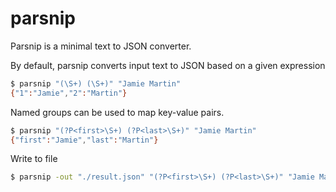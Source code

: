 # parsnip

Parsnip is a minimal text to JSON converter.

By default, parsnip converts input text to JSON based on a given expression

```bash
$ parsnip "(\S+) (\S+)" "Jamie Martin"
{"1":"Jamie","2":"Martin"}
```

Named groups can be used to map key-value pairs.

```bash
$ parsnip "(?P<first>\S+) (?P<last>\S+)" "Jamie Martin"
{"first":"Jamie","last":"Martin"}
```

Write to file

```bash
$ parsnip -out "./result.json" "(?P<first>\S+) (?P<last>\S+)" "Jamie Martin"
```
